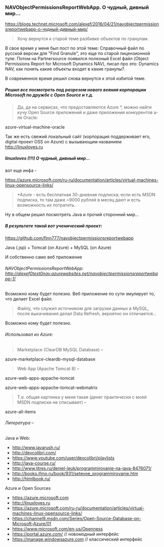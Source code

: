 ### NAVObjectPermissionsReportWebApp. О чудный, дивный мир…

https://blogs.technet.microsoft.com/alexef/2016/04/21/navobjectpermissionsreportwebapp-о-чудный-дивный-мир/

>Хочу вернутся к старой теме разбивке объектов по гранулам.

В свое время у меня был пост по этой теме: Справочный файл по русской версии для "Find Granule", это еще по старой лицензионной туле. Потом на Partnersource появился полезный Excel файл (Object Permissions Report for Microsoft Dynamics NAV), писал про это: Dynamics NAV, как понять какие объекты входят в какие гранулы?.

В современное время решил снова вернутся к этой избитой теме.

##### Решил все посмотреть под разрезом нового веяния корпорации Microsoft по дружбе с Open Source и т.д.

> Да, да на сервисах, что предоставляются Azure *, можно найти кучу Open Source приложений и даже приложения конкурентов а-ля Oracle:

azure-virtual-machine-oracle

Так же есть свежий локальный сайт (корпорация поддерживает его, digital проект OSS on Azure) с вызывающим названием http://linuxloves.ru

##### linuxloves (!!!) О чудный, дивный мир…

вот еще инфа -

https://azure.microsoft.com/ru-ru/documentation/articles/virtual-machines-linux-opensource-links/

> *Azure - есть бесплатная 30-дневная подписка; если есть MSDN подписка, то там даже ~9000 рублей в месяц дают и есть возможность их потратить.

Ну в общем решил посмотреть Java и прочий сторонний мир…

##### В результате такой вот ученический проект:

https://github.com/finn777/navobjectpermissionsreportwebapp

Java (.jsp) + Tomcat (on Azure) + MySQL (on Azure)

И собственно само веб приложение
###### NAVObjectPermissionsReportWebApp: http://alexef0test0nav.azurewebsites.net/navobjectpermissionsreportwebapp-1/

Возможно кому будет полезно. Веб приложение по сути эмулирует то, что делает Excel файл.

> Файлу, что служил источником для загрузки данных в MySQL, после выкачивания делал Data Refresh, вероятно он отличается…

Возможно кому будет полезно.




###### Использовал из Azure:

> Marketplace (ClearDB MySQL Database) –

azure-marketplace-cleardb-mysql-database




> Web App (Apache Tomcat 8) –

azure-web-apps-appache-tomcat

azure-web-apps-appache-tomcat-webmatrix




> Т.е. общая картинка у меня такая (денег практически с моей MSDN подписки не списывает) –

azure-all-items




###### Литература –




Java и Web:

- http://www.javarush.ru/
- http://devcolibri.com/
- https://www.youtube.com/user/devcolibri/playlists
- http://java-course.ru/
- http://www.litres.ru/deniel-leuk/programmirovanie-na-java-8476071/
- http://books.ifmo.ru/book/931/setevoe_programmirovanie.htm
- http://htmlbook.ru/


Azure и Open Sources

- https://azure.microsoft.com
- http://linuxloves.ru
- https://azure.microsoft.com/ru-ru/documentation/articles/virtual-machines-linux-opensource-links/
- https://channel9.msdn.com/Series/Open-Source-Database-on-Microsoft-Azure/01
- https://www.microsoft.com/en-us/Openness
- https://portal.azure.com/ // новомодный интерфейс
- https://manage.windowsazure.com // классический интерфейс